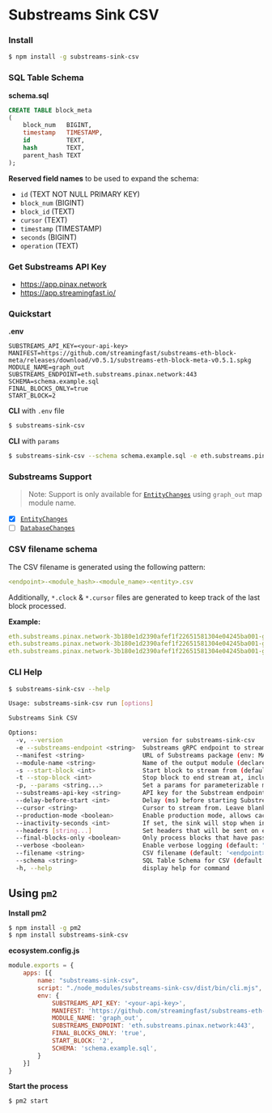 # Substreams Sink CSV

### Install

```bash
$ npm install -g substreams-sink-csv
```

### SQL Table Schema
**schema.sql**
```sql
CREATE TABLE block_meta
(
    block_num   BIGINT,
    timestamp   TIMESTAMP,
    id          TEXT,
    hash        TEXT,
    parent_hash TEXT
);
```

**Reserved field names** to be used to expand the schema:

- `id` (TEXT NOT NULL PRIMARY KEY)
- `block_num` (BIGINT)
- `block_id` (TEXT)
- `cursor` (TEXT)
- `timestamp` (TIMESTAMP)
- `seconds` (BIGINT)
- `operation` (TEXT)

### Get Substreams API Key

- https://app.pinax.network
- https://app.streamingfast.io/

### Quickstart

**.env**
```env
SUBSTREAMS_API_KEY=<your-api-key>
MANIFEST=https://github.com/streamingfast/substreams-eth-block-meta/releases/download/v0.5.1/substreams-eth-block-meta-v0.5.1.spkg
MODULE_NAME=graph_out
SUBSTREAMS_ENDPOINT=eth.substreams.pinax.network:443
SCHEMA=schema.example.sql
FINAL_BLOCKS_ONLY=true
START_BLOCK=2
```
**CLI** with `.env` file
```bash
$ substreams-sink-csv
```
**CLI** with `params`
```bash
$ substreams-sink-csv --schema schema.example.sql -e eth.substreams.pinax.network:443 --module-name graph_out --manifest https://github.com/streamingfast/substreams-eth-block-meta/releases/download/v0.5.1/substreams-eth-block-meta-v0.5.1.spkg --substreams-api-key <your-api-key>
```

### Substreams Support

> Note: Support is only available for [`EntityChanges`](https://github.com/streamingfast/substreams-sink-entity-changes) using `graph_out` map module name.

- [x] [`EntityChanges`](https://github.com/streamingfast/substreams-sink-entity-changes)
- [ ] [`DatabaseChanges`](https://github.com/streamingfast/substreams-sink-database-changes)

### CSV filename schema

The CSV filename is generated using the following pattern:

```yml
<endpoint>-<module_hash>-<module_name>-<entity>.csv
```

Additionally, `*.clock` & `*.cursor` files are generated to keep track of the last block processed.

**Example:**

```yml
eth.substreams.pinax.network-3b180e1d2390afef1f22651581304e04245ba001-graph_out-block_meta.csv
eth.substreams.pinax.network-3b180e1d2390afef1f22651581304e04245ba001-graph_out.clock
eth.substreams.pinax.network-3b180e1d2390afef1f22651581304e04245ba001-graph_out.cursor
```

### CLI Help

```bash
$ substreams-sink-csv --help

Usage: substreams-sink-csv run [options]

Substreams Sink CSV

Options:
  -v, --version                      version for substreams-sink-csv
  -e --substreams-endpoint <string>  Substreams gRPC endpoint to stream data from (env: SUBSTREAMS_ENDPOINT)
  --manifest <string>                URL of Substreams package (env: MANIFEST)
  --module-name <string>             Name of the output module (declared in the manifest) (env: MODULE_NAME)
  -s --start-block <int>             Start block to stream from (defaults to -1, which means the initialBlock of the first module you are streaming) (default: "-1", env: START_BLOCK)
  -t --stop-block <int>              Stop block to end stream at, inclusively (env: STOP_BLOCK)
  -p, --params <string...>           Set a params for parameterizable modules. Can be specified multiple times. (ex: -p module1=valA -p module2=valX&valY) (default: [], env: PARAMS)
  --substreams-api-key <string>      API key for the Substream endpoint (env: SUBSTREAMS_API_KEY)
  --delay-before-start <int>         Delay (ms) before starting Substreams (default: 0, env: DELAY_BEFORE_START)
  --cursor <string>                  Cursor to stream from. Leave blank for no cursor
  --production-mode <boolean>        Enable production mode, allows cached Substreams data if available (default: "false", env: PRODUCTION_MODE)
  --inactivity-seconds <int>         If set, the sink will stop when inactive for over a certain amount of seconds (default: 300, env: INACTIVITY_SECONDS)
  --headers [string...]              Set headers that will be sent on every requests (ex: --headers X-HEADER=headerA) (default: {}, env: HEADERS)
  --final-blocks-only <boolean>      Only process blocks that have pass finality, to prevent any reorg and undo signal by staying further away from the chain HEAD (default: "false", env: FINAL_BLOCKS_ONLY)
  --verbose <boolean>                Enable verbose logging (default: "false", env: VERBOSE)
  --filename <string>                CSV filename (default: '<endpoint>-<module_hash>-<module_name>.csv') (env: FILENAME)
  --schema <string>                  SQL Table Schema for CSV (default: "schema.sql", env: SCHEMA)
  -h, --help                         display help for command
```

## Using `pm2`

**Install pm2**
```bash
$ npm install -g pm2
$ npm install substreams-sink-csv
```

**ecosystem.config.js**
```js
module.exports = {
    apps: [{
        name: "substreams-sink-csv",
        script: "./node_modules/substreams-sink-csv/dist/bin/cli.mjs",
        env: {
            SUBSTREAMS_API_KEY: '<your-api-key>',
            MANIFEST: 'https://github.com/streamingfast/substreams-eth-block-meta/releases/download/v0.5.1/substreams-eth-block-meta-v0.5.1.spkg',
            MODULE_NAME: 'graph_out',
            SUBSTREAMS_ENDPOINT: 'eth.substreams.pinax.network:443',
            FINAL_BLOCKS_ONLY: 'true',
            START_BLOCK: '2',
            SCHEMA: 'schema.example.sql',
        }
    }]
}
```

**Start the process**
```bash
$ pm2 start
```
